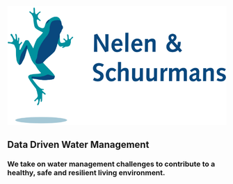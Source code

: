 # 

![logonens.svg](https://raw.githubusercontent.com/nens/.github/main/profile/assets/logo-nens.svg)


## Data Driven Water Management

### We take on water management challenges to contribute to a healthy, safe and resilient living environment.

